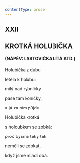 ```yaml
---
contentType: prose
---
```


## XXII  

## KROTKÁ HOLUBIČKA

#### (NÁPĚV: LASTOVIČKA LÍTÁ ATD.)

Holubička z dubu  

letěla k holubu:

milý nad rybníčky

pase tam koníčky,

a já za ním půjdu.

  

Holubička krotká

s holoubkem se zobká:

proč bysme taky tak

neměli se zobkat,

když jsme mladí obá.
